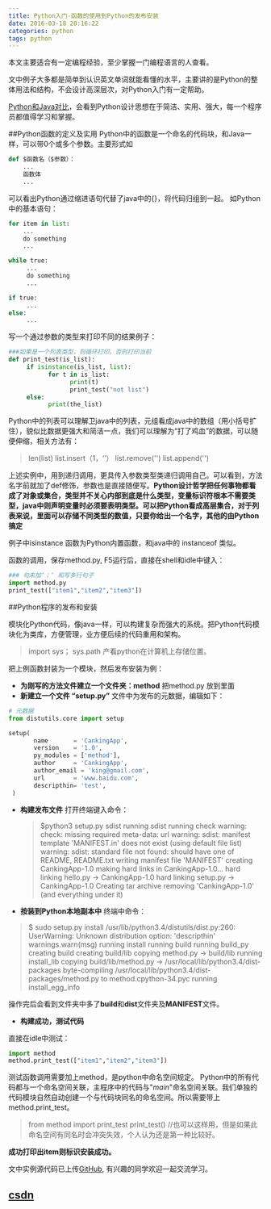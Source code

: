 ```yaml
---
title: Python入门-函数的使用到Python的发布安装
date: 2016-03-18 20:16:22
categories: python
tags: python
---
```


本文主要适合有一定编程经验，至少掌握一门编程语言的人查看。

文中例子大多都是简单到认识英文单词就能看懂的水平，主要讲的是Python的整体用法和结构，不会设计高深层次，对Python入门有一定帮助。 
<!--more-->

[Python和Java对比][2]，会看到Python设计思想在于简洁、实用、强大，每一个程序员都值得学习和掌握。

##Python函数的定义及实用
Python中的函数是一个命名的代码块，和Java一样，可以带0个或多个参数。主要形式如
``` python
def $函数名（$参数）：
    ...
    函数体
    ...
```
可以看出Python通过缩进语句代替了java中的{}，将代码归组到一起。
如Python中的基本语句：
``` python
for item in list:
    ...
    do something
    ...

while true:
     ...
     do something
     ...

if true:
     ...
else:
     ...
```

写一个通过参数的类型来打印不同的结果例子：
``` python
###如果是一个列表类型，则循环打印，否则打印当前
def print_test(is_list):
     if isinstance(is_list, list):
           for t in is_list:
                 print(t)
                 print_test("not list")
     else:
           print(the_list)

```
Python中的列表可以理解卫java中的列表，元组看成java中的数组（用小括号扩住），貌似比数据更强大和简洁一点，我们可以理解为“打了鸡血”的数据，可以随便伸缩，相关方法有：
>len(list)
>list.insert（1，‘’）
>list.remove('')
>list.append('')

上述实例中，用到递归调用，更具传入参数类型类递归调用自己。可以看到，方法名字前就加了def修饰，参数也是直接随便写。**Python设计哲学把任何事物都看成了对象或集合，类型并不关心内部到底是什么类型，变量标识符根本不需要类型，java中则声明变量时必须要表明类型。可以把Python看成高层集合，对于列表来说，里面可以存储不同类型的数值，只要你给出一个名字，其他的由Python搞定**

例子中isinstance 函数为Python内置函数，和java中的 instanceof 类似。

函数的调用，保存method.py, F5运行后，直接在shell和idle中键入：
``` python
### 句未加‘；’ 和写多行句子
import method.py
print_test(["item1","item2","item3"])
```

##Python程序的发布和安装

模块化Python代码，像java一样，可以构建复杂而强大的系统。把Python代码模块化为类库，方便管理，业方便后续的代码重用和架构。
>import sys； sys.path 产看python在计算机上存储位置。

把上例函数封装为一个模块，然后发布安装为例：

- **为刚写的方法文件建立一个文件夹：method**
      把method.py 放到里面
- **新建立一个文件 “setup.py”**
    文件中为发布的元数据，编辑如下：
    
``` python
# 元数据
from distutils.core import setup

setup(
       name       = 'CankingApp',
       version    = '1.0',
       py_modules = ['method'],
       author     = 'CankingApp',
       author_email = 'king@gmail.com',
       url        = 'www.baidu.com',
       descripthin= 'test',      
 )
```

- **构建发布文件**
  打开终端键入命令：
  > $python3 setup.py sdist
  >running sdist
  >running check
  >warning: check: missing required meta-data: url
  >warning: sdist: manifest template 'MANIFEST.in' does not exist (using default file list)
  >warning: sdist: standard file not found: should have one of README, README.txt
  >writing manifest file 'MANIFEST'
  >creating CankingApp-1.0
  >making hard links in CankingApp-1.0...
  >hard linking hello.py -> CankingApp-1.0
  >hard linking setup.py -> CankingApp-1.0
  >Creating tar archive
  >removing 'CankingApp-1.0' (and everything under it)

  
- **按装到Python本地副本中**
终端中命令：
>$ sudo setup.py install
>/usr/lib/python3.4/distutils/dist.py:260: UserWarning: Unknown distribution option: 'descripthin'
  warnings.warn(msg)
>running install
>running build
>running build_py
>creating build
>creating build/lib
>copying method.py -> build/lib
>running install_lib
>copying build/lib/method.py -> /usr/local/lib/python3.4/dist-packages
>byte-compiling /usr/local/lib/python3.4/dist-packages/method.py to method.cpython-34.pyc
>running install_egg_info

操作完后会看到文件夹中多了**build**和**dist**文件夹及**MANIFEST**文件。

- **构建成功，测试代码**

直接在idle中测试：
``` python
import method
method.print_test(["item1","item2","item3"])
```
测试函数调用需要加上method，是python中命名空间规定。
Python中的所有代码都与一个命名空间关联，主程序中的代码与"_main_"命名空间关联。我们单独的代码模块自然自动创建一个与代码块同名的命名空间。所以需要带上method.print_test。
>from method import print_test
>print_test()
>//也可以这样用，但是如果此命名空间有同名时会冲突失效，个人认为还是第一种比较好。


**成功打印出item则标识安装成功。**

文中实例源代码已上传[GitHub][1],  有兴趣的同学欢迎一起交流学习。

[csdn](http://blog.csdn.net/cankingapp/article/details/46381781)
---------

[1]: https://github.com/CankingApp/Python
[2]: http://developer.51cto.com/art/201003/187962.htm


